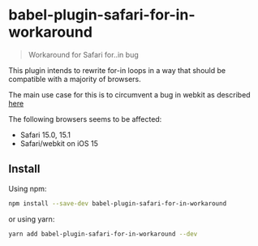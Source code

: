 # babel-plugin-safari-for-in-workaround

> Workaround for Safari for..in bug

This plugin intends to rewrite for-in loops in a way that should be compatible with a majority of browsers.

The main use case for this is to circumvent a bug in webkit as described [here](https://bugs.webkit.org/show_bug.cgi?id=230801)

The following browsers seems to be affected:

- Safari 15.0, 15.1
- Safari/webkit on iOS 15

## Install

Using npm:

```sh
npm install --save-dev babel-plugin-safari-for-in-workaround
```

or using yarn:

```sh
yarn add babel-plugin-safari-for-in-workaround --dev
```
